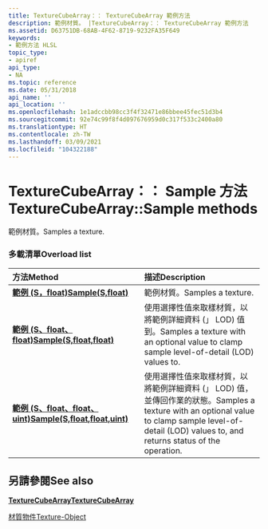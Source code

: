 ```yaml
---
title: TextureCubeArray：： TextureCubeArray 範例方法
description: 範例材質。 |TextureCubeArray：： TextureCubeArray 範例方法
ms.assetid: D63751DB-68AB-4F62-8719-9232FA35F649
keywords:
- 範例方法 HLSL
topic_type:
- apiref
api_type:
- NA
ms.topic: reference
ms.date: 05/31/2018
api_name: ''
api_location: ''
ms.openlocfilehash: 1e1adccbb98cc3f4f32471e86bbee45fec51d3b4
ms.sourcegitcommit: 92e74c99f8f4d097676959d0c317f533c2400a80
ms.translationtype: HT
ms.contentlocale: zh-TW
ms.lasthandoff: 03/09/2021
ms.locfileid: "104322188"
---
```

# <a name="texturecubearraysample-methods"></a><span data-ttu-id="3dd88-105">TextureCubeArray：： Sample 方法</span><span class="sxs-lookup"><span data-stu-id="3dd88-105">TextureCubeArray::Sample methods</span></span>

<span data-ttu-id="3dd88-106">範例材質。</span><span class="sxs-lookup"><span data-stu-id="3dd88-106">Samples a texture.</span></span>

### <a name="overload-list"></a><span data-ttu-id="3dd88-107">多載清單</span><span class="sxs-lookup"><span data-stu-id="3dd88-107">Overload list</span></span>



| <span data-ttu-id="3dd88-108">方法</span><span class="sxs-lookup"><span data-stu-id="3dd88-108">Method</span></span>                                                                      | <span data-ttu-id="3dd88-109">描述</span><span class="sxs-lookup"><span data-stu-id="3dd88-109">Description</span></span>                                                                                                                               |
|:----------------------------------------------------------------------------|:------------------------------------------------------------------------------------------------------------------------------------------|
| [<span data-ttu-id="3dd88-110">**範例 (S，float)**</span><span class="sxs-lookup"><span data-stu-id="3dd88-110">**Sample(S,float)**</span></span>](dx-graphics-hlsl-to-sample.md)                       | <span data-ttu-id="3dd88-111">範例材質。</span><span class="sxs-lookup"><span data-stu-id="3dd88-111">Samples a texture.</span></span><br/>                                                                                                             |
| [<span data-ttu-id="3dd88-112">**範例 (S、float、float)**</span><span class="sxs-lookup"><span data-stu-id="3dd88-112">**Sample(S,float,float)**</span></span>](tcubearray-sample-s-float-float-.md)           | <span data-ttu-id="3dd88-113">使用選擇性值來取樣材質，以將範例詳細資料 (」 LOD) 值到。</span><span class="sxs-lookup"><span data-stu-id="3dd88-113">Samples a texture with an optional value to clamp sample level-of-detail (LOD) values to.</span></span><br/>                                      |
| [<span data-ttu-id="3dd88-114">**範例 (S、float、float、uint)**</span><span class="sxs-lookup"><span data-stu-id="3dd88-114">**Sample(S,float,float,uint)**</span></span>](tcubearray-sample-s-float-float-uint-.md) | <span data-ttu-id="3dd88-115">使用選擇性值來取樣材質，以將範例詳細資料 (」 LOD) 值，並傳回作業的狀態。</span><span class="sxs-lookup"><span data-stu-id="3dd88-115">Samples a texture with an optional value to clamp sample level-of-detail (LOD) values to, and returns status of the operation.</span></span><br/> |



## <a name="see-also"></a><span data-ttu-id="3dd88-116">另請參閱</span><span class="sxs-lookup"><span data-stu-id="3dd88-116">See also</span></span>

<dl> <dt>

[<span data-ttu-id="3dd88-117">**TextureCubeArray**</span><span class="sxs-lookup"><span data-stu-id="3dd88-117">**TextureCubeArray**</span></span>](texturecubearray.md)
</dt> <dt>

[<span data-ttu-id="3dd88-118">材質物件</span><span class="sxs-lookup"><span data-stu-id="3dd88-118">Texture-Object</span></span>](dx-graphics-hlsl-to-type.md)
</dt> </dl>

 

 





